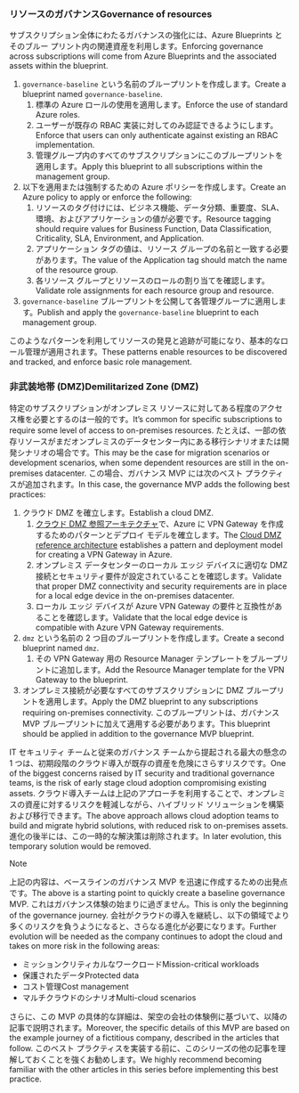 <!-- TEMPLATE FILE - DO NOT ADD METADATA -->
<!-- markdownlint-disable MD002 MD041 -->

### <a name="governance-of-resources"></a><span data-ttu-id="1e4bd-101">リソースのガバナンス</span><span class="sxs-lookup"><span data-stu-id="1e4bd-101">Governance of resources</span></span>

<span data-ttu-id="1e4bd-102">サブスクリプション全体にわたるガバナンスの強化には、Azure Blueprints とそのブルー プリント内の関連資産を利用します。</span><span class="sxs-lookup"><span data-stu-id="1e4bd-102">Enforcing governance across subscriptions will come from Azure Blueprints and the associated assets within the blueprint.</span></span>

1. <span data-ttu-id="1e4bd-103">`governance-baseline` という名前のブループリントを作成します。</span><span class="sxs-lookup"><span data-stu-id="1e4bd-103">Create a blueprint named `governance-baseline`.</span></span>
    1. <span data-ttu-id="1e4bd-104">標準の Azure ロールの使用を適用します。</span><span class="sxs-lookup"><span data-stu-id="1e4bd-104">Enforce the use of standard Azure roles.</span></span>
    2. <span data-ttu-id="1e4bd-105">ユーザーが既存の RBAC 実装に対してのみ認証できるようにします。</span><span class="sxs-lookup"><span data-stu-id="1e4bd-105">Enforce that users can only authenticate against existing an RBAC implementation.</span></span>
    3. <span data-ttu-id="1e4bd-106">管理グループ内のすべてのサブスクリプションにこのブループリントを適用します。</span><span class="sxs-lookup"><span data-stu-id="1e4bd-106">Apply this blueprint to all subscriptions within the management group.</span></span>
2. <span data-ttu-id="1e4bd-107">以下を適用または強制するための Azure ポリシーを作成します。</span><span class="sxs-lookup"><span data-stu-id="1e4bd-107">Create an Azure policy to apply or enforce the following:</span></span>
    1. <span data-ttu-id="1e4bd-108">リソースのタグ付けには、ビジネス機能、データ分類、重要度、SLA、環境、およびアプリケーションの値が必要です。</span><span class="sxs-lookup"><span data-stu-id="1e4bd-108">Resource tagging should require values for Business Function, Data Classification, Criticality, SLA, Environment, and  Application.</span></span>
    2. <span data-ttu-id="1e4bd-109">アプリケーション タグの値は、リソース グループの名前と一致する必要があります。</span><span class="sxs-lookup"><span data-stu-id="1e4bd-109">The value of the Application tag should match the name of the resource group.</span></span>
    3. <span data-ttu-id="1e4bd-110">各リソース グループとリソースのロールの割り当てを確認します。</span><span class="sxs-lookup"><span data-stu-id="1e4bd-110">Validate role assignments for each resource group and resource.</span></span>
3. <span data-ttu-id="1e4bd-111">`governance-baseline` ブループリントを公開して各管理グループに適用します。</span><span class="sxs-lookup"><span data-stu-id="1e4bd-111">Publish and apply the `governance-baseline` blueprint to each management group.</span></span>

<span data-ttu-id="1e4bd-112">このようなパターンを利用してリソースの発見と追跡が可能になり、基本的なロール管理が適用されます。</span><span class="sxs-lookup"><span data-stu-id="1e4bd-112">These patterns enable resources to be discovered and tracked, and enforce basic role management.</span></span>

### <a name="demilitarized-zone-dmz"></a><span data-ttu-id="1e4bd-113">非武装地帯 (DMZ)</span><span class="sxs-lookup"><span data-stu-id="1e4bd-113">Demilitarized Zone (DMZ)</span></span>

<span data-ttu-id="1e4bd-114">特定のサブスクリプションがオンプレミス リソースに対してある程度のアクセス権を必要とするのは一般的です。</span><span class="sxs-lookup"><span data-stu-id="1e4bd-114">It’s common for specific subscriptions to require some level of access to on-premises resources.</span></span> <span data-ttu-id="1e4bd-115">たとえば、一部の依存リソースがまだオンプレミスのデータセンター内にある移行シナリオまたは開発シナリオの場合です。</span><span class="sxs-lookup"><span data-stu-id="1e4bd-115">This may be the case for migration scenarios or development scenarios, when some dependent resources are still in the on-premises datacenter.</span></span> <span data-ttu-id="1e4bd-116">この場合、ガバナンス MVP には次のベスト プラクティスが追加されます。</span><span class="sxs-lookup"><span data-stu-id="1e4bd-116">In this case, the governance MVP adds the following best practices:</span></span>

1. <span data-ttu-id="1e4bd-117">クラウド DMZ を確立します。</span><span class="sxs-lookup"><span data-stu-id="1e4bd-117">Establish a cloud DMZ.</span></span>
    1. <span data-ttu-id="1e4bd-118">[クラウド DMZ 参照アーキテクチャ](/azure/architecture/reference-architectures/dmz/secure-vnet-hybrid)で、Azure に VPN Gateway を作成するためのパターンとデプロイ モデルを確立します。</span><span class="sxs-lookup"><span data-stu-id="1e4bd-118">The [Cloud DMZ reference architecture](/azure/architecture/reference-architectures/dmz/secure-vnet-hybrid) establishes a pattern and deployment model for creating a VPN Gateway in Azure.</span></span>
    2. <span data-ttu-id="1e4bd-119">オンプレミス データセンターのローカル エッジ デバイスに適切な DMZ 接続とセキュリティ要件が設定されていることを確認します。</span><span class="sxs-lookup"><span data-stu-id="1e4bd-119">Validate that proper DMZ connectivity and security requirements are in place for a local edge device in the on-premises datacenter.</span></span>
    3. <span data-ttu-id="1e4bd-120">ローカル エッジ デバイスが Azure VPN Gateway の要件と互換性があることを確認します。</span><span class="sxs-lookup"><span data-stu-id="1e4bd-120">Validate that the local edge device is compatible with Azure VPN Gateway requirements.</span></span>
    <!-- 4. Once connection to the on-premisess VPN has been verified, capture the Resource Manager template created by that reference architecture. -->
2. <span data-ttu-id="1e4bd-121">`dmz` という名前の 2 つ目のブループリントを作成します。</span><span class="sxs-lookup"><span data-stu-id="1e4bd-121">Create a second blueprint named `dmz`.</span></span>
    1. <span data-ttu-id="1e4bd-122">その VPN Gateway 用の Resource Manager テンプレートをブループリントに追加します。</span><span class="sxs-lookup"><span data-stu-id="1e4bd-122">Add the Resource Manager template for the VPN Gateway to the blueprint.</span></span>
3. <span data-ttu-id="1e4bd-123">オンプレミス接続が必要なすべてのサブスクリプションに DMZ ブループリントを適用します。</span><span class="sxs-lookup"><span data-stu-id="1e4bd-123">Apply the DMZ blueprint to any subscriptions requiring on-premises connectivity.</span></span> <span data-ttu-id="1e4bd-124">このブループリントは、ガバナンス MVP ブループリントに加えて適用する必要があります。</span><span class="sxs-lookup"><span data-stu-id="1e4bd-124">This blueprint should be applied in addition to the governance MVP blueprint.</span></span>

<span data-ttu-id="1e4bd-125">IT セキュリティ チームと従来のガバナンス チームから提起される最大の懸念の 1 つは、初期段階のクラウド導入が既存の資産を危険にさらすリスクです。</span><span class="sxs-lookup"><span data-stu-id="1e4bd-125">One of the biggest concerns raised by IT security and traditional governance teams, is the risk of early stage cloud adoption compromising existing assets.</span></span> <span data-ttu-id="1e4bd-126">クラウド導入チームは上記のアプローチを利用することで、オンプレミスの資産に対するリスクを軽減しながら、ハイブリッド ソリューションを構築および移行できます。</span><span class="sxs-lookup"><span data-stu-id="1e4bd-126">The above approach allows cloud adoption teams to build and migrate hybrid solutions, with reduced risk to on-premises assets.</span></span> <span data-ttu-id="1e4bd-127">進化の後半には、この一時的な解決策は削除されます。</span><span class="sxs-lookup"><span data-stu-id="1e4bd-127">In later evolution, this temporary solution would be removed.</span></span>

> [!NOTE]
> <span data-ttu-id="1e4bd-128">上記の内容は、ベースラインのガバナンス MVP を迅速に作成するための出発点です。</span><span class="sxs-lookup"><span data-stu-id="1e4bd-128">The above is a starting point to quickly create a baseline governance MVP.</span></span> <span data-ttu-id="1e4bd-129">これはガバナンス体験の始まりに過ぎません。</span><span class="sxs-lookup"><span data-stu-id="1e4bd-129">This is only the beginning of the governance journey.</span></span> <span data-ttu-id="1e4bd-130">会社がクラウドの導入を継続し、以下の領域でより多くのリスクを負うようになると、さらなる進化が必要になります。</span><span class="sxs-lookup"><span data-stu-id="1e4bd-130">Further evolution will be needed as the company continues to adopt the cloud and takes on more risk in the following areas:</span></span>
>
> - <span data-ttu-id="1e4bd-131">ミッションクリティカルなワークロード</span><span class="sxs-lookup"><span data-stu-id="1e4bd-131">Mission-critical workloads</span></span>
> - <span data-ttu-id="1e4bd-132">保護されたデータ</span><span class="sxs-lookup"><span data-stu-id="1e4bd-132">Protected data</span></span>
> - <span data-ttu-id="1e4bd-133">コスト管理</span><span class="sxs-lookup"><span data-stu-id="1e4bd-133">Cost management</span></span>
> - <span data-ttu-id="1e4bd-134">マルチクラウドのシナリオ</span><span class="sxs-lookup"><span data-stu-id="1e4bd-134">Multi-cloud scenarios</span></span>
>
><span data-ttu-id="1e4bd-135">さらに、この MVP の具体的な詳細は、架空の会社の体験例に基づいて、以降の記事で説明されます。</span><span class="sxs-lookup"><span data-stu-id="1e4bd-135">Moreover, the specific details of this MVP are based on the example journey of a fictitious company, described in the articles that follow.</span></span> <span data-ttu-id="1e4bd-136">このベスト プラクティスを実装する前に、このシリーズの他の記事を理解しておくことを強くお勧めします。</span><span class="sxs-lookup"><span data-stu-id="1e4bd-136">We highly recommend becoming familiar with the other articles in this series before implementing this best practice.</span></span>
